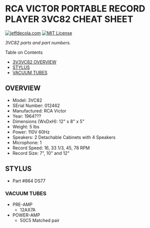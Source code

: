 # RCA VICTOR PORTABLE RECORD PLAYER 3VC82 CHEAT SHEET

[![jeffdecola.com](https://img.shields.io/badge/website-jeffdecola.com-blue)](https://jeffdecola.com)
[![MIT License](https://img.shields.io/:license-mit-blue.svg)](https://jeffdecola.mit-license.org)

_3VC82 parts and part numbers._

Table on Contents

* [3V3VC82 OVERVIEW](https://github.com/JeffDeCola/my-cheat-sheets/tree/master/other/random-things/rca-victor-portable-record-player-3VC82-cheat-sheet#overview)
* [STYLUS](https://github.com/JeffDeCola/my-cheat-sheets/tree/master/other/random-things/rca-victor-portable-record-player-3VC82-cheat-sheet#stylus)
* [VACUUM TUBES](https://github.com/JeffDeCola/my-cheat-sheets/tree/master/other/random-things/rca-victor-portable-record-player-3VC82-cheat-sheet#vacuum-tubes)

## OVERVIEW

* Model: 3VC82
* SErial Number: 012462
* Manufactured: RCA Victor
* Year: 1964???
* Dimensions (WxDxH): 12" x 8" x 5"
* Weight: 5 lbs
* Power: 110V 60Hz
* Speakers: 2 Detachable Cabinets with 4 Speakers
* Microphone: 1
* Record Speed: 16, 33 1/3, 45, 78 RPM
* Record Size: 7", 10" and 12"

## STYLUS

* Part #864 DS77

### VACUUM TUBES

* PRE-AMP
  * 12AX7A
* POWER-AMP
  * 50C5 Matched pair
